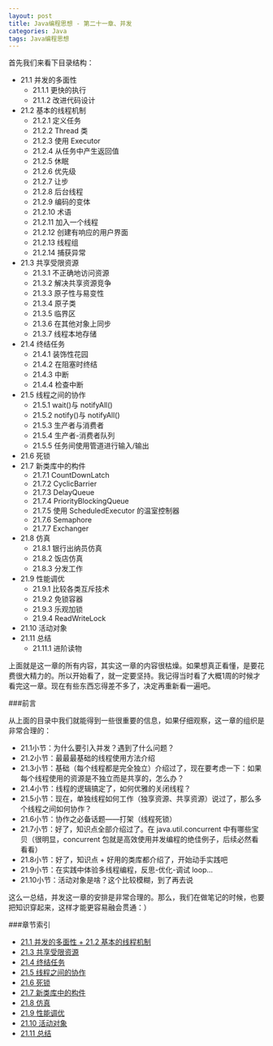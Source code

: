 ```yaml
---
layout: post
title: Java编程思想 - 第二十一章、并发
categories: Java
tags: Java编程思想
---
```


首先我们来看下目录结构：

* 21.1 并发的多面性
    * 21.1.1 更快的执行
    * 21.1.2 改进代码设计
* 21.2 基本的线程机制
    * 21.2.1 定义任务
    * 21.2.2 Thread 类
    * 21.2.3 使用 Executor
    * 21.2.4 从任务中产生返回值
    * 21.2.5 休眠
    * 21.2.6 优先级
    * 21.2.7 让步
    * 21.2.8 后台线程
    * 21.2.9 编码的变体
    * 21.2.10 术语
    * 21.2.11 加入一个线程
    * 21.2.12 创建有响应的用户界面
    * 21.2.13 线程组
    * 21.2.14 捕获异常
* 21.3 共享受限资源
    * 21.3.1 不正确地访问资源
    * 21.3.2 解决共享资源竞争
    * 21.3.3 原子性与易变性
    * 21.3.4 原子类
    * 21.3.5 临界区
    * 21.3.6 在其他对象上同步
    * 21.3.7 线程本地存储
* 21.4 终结任务
    * 21.4.1 装饰性花园
    * 21.4.2 在阻塞时终结
    * 21.4.3 中断
    * 21.4.4 检查中断
* 21.5 线程之间的协作
    * 21.5.1 wait()与 notifyAll()
    * 21.5.2 notify()与 notifyAll()
    * 21.5.3 生产者与消费者
    * 21.5.4 生产者-消费者队列
    * 21.5.5 任务间使用管道进行输入/输出
* 21.6 死锁
* 21.7 新类库中的构件
    * 21.7.1 CountDownLatch
    * 21.7.2 CyclicBarrier
    * 21.7.3 DelayQueue
    * 21.7.4 PriorityBlockingQueue
    * 21.7.5 使用 ScheduledExecutor 的温室控制器
    * 21.7.6 Semaphore
    * 21.7.7 Exchanger
* 21.8 仿真
    * 21.8.1 银行出纳员仿真
    * 21.8.2 饭店仿真
    * 21.8.3 分发工作
* 21.9 性能调优
    * 21.9.1 比较各类互斥技术
    * 21.9.2 免锁容器
    * 21.9.3 乐观加锁
    * 21.9.4 ReadWriteLock
* 21.10 活动对象
* 21.11 总结
    * 21.11.1 进阶读物

上面就是这一章的所有内容，其实这一章的内容很枯燥。如果想真正看懂，是要花费很大精力的。所以开始看了，就一定要坚持。我记得当时看了大概1周的时候才看完这一章。现在有些东西忘得差不多了，决定再重新看一遍吧。

###前言

从上面的目录中我们就能得到一些很重要的信息，如果仔细观察，这一章的组织是非常合理的：

* 21.1小节：为什么要引入并发？遇到了什么问题？
* 21.2小节：最最最基础的线程使用方法介绍
* 21.3小节：基础（每个线程都是完全独立）介绍过了，现在要考虑一下：如果每个线程使用的资源是不独立而是共享的，怎么办？
* 21.4小节：线程的逻辑搞定了，如何优雅的关闭线程？
* 21.5小节：现在，单独线程如何工作（独享资源、共享资源）说过了，那么多个线程之间如何协作？
* 21.6小节：协作之必备话题——打架（线程死锁）
* 21.7小节：好了，知识点全部介绍过了。在 java.util.concurrent 中有哪些宝贝（很明显，concurrent 包就是高效使用并发编程的绝佳例子，后续必然看看看）
* 21.8小节：好了，知识点 + 好用的类库都介绍了，开始动手实践吧
* 21.9小节：在实践中体验多线程编程，反思-优化-调试 loop...
* 21.10小节：活动对象是啥？这个比较模糊，到了再去说

这么一总结，并发这一章的安排是非常合理的。那么，我们在做笔记的时候，也要把知识穿起来，这样才能更容易融会贯通：）

###章节索引

* [21.1 并发的多面性 + 21.2 基本的线程机制](../thinking_in_java_chapter21-part01)
* [21.3 共享受限资源](../thinking_in_java_chapter21-part02)
* [21.4 终结任务](../thinking_in_java_chapter21-part03)
* [21.5 线程之间的协作](../thinking_in_java_chapter21-part04)
* [21.6 死锁](../thinking_in_java_chapter21-part05)
* [21.7 新类库中的构件](../thinking_in_java_chapter21-part06)
* [21.8 仿真]()
* [21.9 性能调优]()
* [21.10 活动对象]()
* [21.11 总结]()
